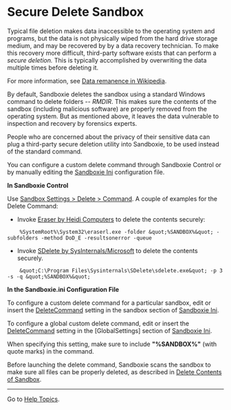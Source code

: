 # Secure Delete Sandbox

Typical file deletion makes data inaccessible to the operating system and programs, but the data is not physically wiped from the hard drive storage medium, and may be recovered by by a data recovery technician. To make this recovery more difficult, third-party software exists that can perform a _secure deletion._ This is typically accomplished by overwriting the data multiple times before deleting it.

For more information, see [Data remanence in Wikipedia](https://en.wikipedia.org/wiki/Data_remanence).

By default, Sandboxie deletes the sandbox using a standard Windows command to delete folders -- _RMDIR_. This makes sure the contents of the sandbox (including malicious software) are properly removed from the operating system. But as mentioned above, it leaves the data vulnerable to inspection and recovery by forensics experts.

People who are concerned about the privacy of their sensitive data can plug a third-party secure deletion utility into Sandboxie, to be used instead of the standard command.

You can configure a custom delete command through Sandboxie Control or by manually editing the [Sandboxie Ini](SandboxieIni.md) configuration file.

**In Sandboxie Control**

Use [Sandbox Settings > Delete > Command](DeleteSettings#command). A couple of examples for the Delete Command:

*   Invoke [Eraser by Heidi Computers](https://eraser.heidi.ie/) to delete the contents securely:
```
    %SystemRoot%\System32\eraserl.exe -folder &quot;%SANDBOX%&quot; -subfolders -method DoD_E -resultsonerror -queue
```

*   Invoke [SDelete by SysInternals/Microsoft](https://technet.microsoft.com/en-us/sysinternals/bb897443.aspx) to delete the contents securely.
```
    &quot;C:\Program Files\Sysinternals\SDelete\sdelete.exe&quot; -p 3 -s -q &quot;%SANDBOX%&quot;
```

**In the Sandboxie.ini Configuration File**

To configure a custom delete command for a particular sandbox, edit or insert the [DeleteCommand](DeleteCommand.md) setting in the sandbox section of [Sandboxie Ini](SandboxieIni.md).

To configure a global custom delete command, edit or insert the [DeleteCommand](DeleteCommand.md) setting in the [GlobalSettings] section of [Sandboxie Ini](SandboxieIni.md).


When specifying this setting, make sure to include **"%SANDBOX%"** (with quote marks) in the command.

Before launching the delete command, Sandboxie scans the sandbox to make sure all files can be properly deleted, as described in [Delete Contents of Sandbox](StartCommandLine#delete).

* * *

Go to [Help Topics](HelpTopics.md).
